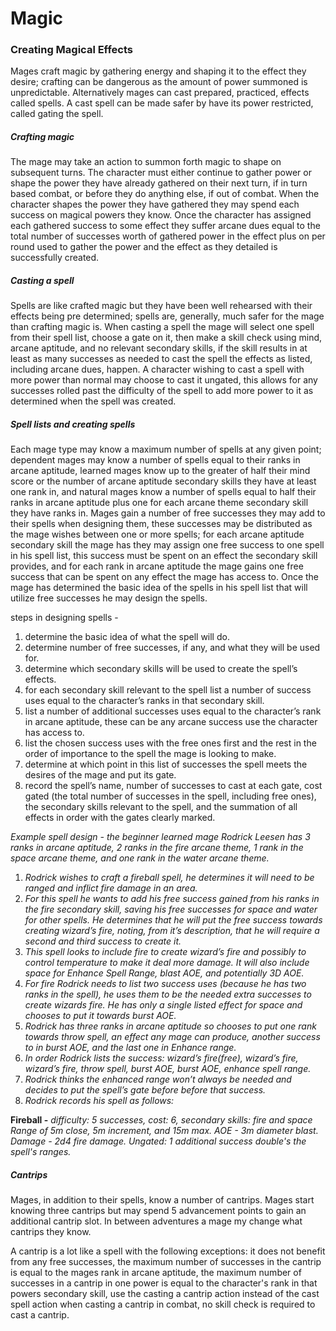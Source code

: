 # Magic

### Creating Magical Effects
Mages craft magic by gathering energy and shaping it to the effect they desire; crafting can be dangerous as the amount of power summoned is unpredictable. Alternatively mages can cast prepared, practiced, effects called spells. A cast spell can be made safer by have its power restricted, called gating the spell.

##### Crafting magic
The mage may take an action to summon forth magic to shape on subsequent turns. The character must either continue to gather power or shape the power they have already gathered on their next turn, if in turn based combat, or before they do anything else, if out of combat. When the character shapes the power they have gathered they may spend each success on magical powers they know. Once the character has assigned each gathered success to some effect they suffer arcane dues equal to the total number of successes worth of gathered power in the effect plus on per round used to gather the power and the effect as they detailed is successfully created.

##### Casting a spell
Spells are like crafted magic but they have been well rehearsed with their effects being pre determined; spells are, generally, much safer for the mage than crafting magic is. When casting a spell the mage will select one spell from their spell list, choose a gate on it, then make a skill check using mind, arcane aptitude, and no relevant secondary skills, if the skill results in at least as many successes as needed to cast the spell the effects as listed, including arcane dues, happen. A character wishing to cast a spell with more power than normal may choose to cast it ungated, this allows for any successes rolled past the difficulty of the spell to add more power to it as determined when the spell was created.

##### Spell lists and creating spells
Each mage type may know a maximum number of spells at any given point; dependent mages may know a number of spells equal to their ranks in arcane aptitude, learned mages know up to the greater of half their mind score or the number of arcane aptitude secondary skills they have at least one rank in, and natural mages know a number of spells equal to half their ranks in arcane aptitude plus one for each arcane theme secondary skill they have ranks in. Mages gain a number of free successes they may add to their spells when designing them, these successes may be distributed as the mage wishes between one or more spells; for each arcane aptitude secondary skill the mage has they may assign one free success to one spell in his spell list, this success must be spent on an effect the secondary skill provides, and for each rank in arcane aptitude the mage gains one free success that can be spent on any effect the mage has access to. Once the mage has determined the basic idea of the spells in his spell list that will utilize free successes he may design the spells.

steps in designing spells -
1. determine the basic idea of what the spell will do.
2. determine number of free successes, if any, and what they will be used for.
3. determine which secondary skills will be used to create the spell’s effects.
4. for each secondary skill relevant to the spell list a number of success uses equal to the character’s ranks in that secondary skill.
5. list a number of additional successes uses equal to the character’s rank in arcane aptitude, these can be any arcane success use the character has access to.
6. list the chosen success uses with the free ones first and the rest in the order of importance to the spell the mage is looking to make.
7. determine at which point in this list of successes the spell meets the desires of the mage and put its gate.
8. record the spell’s name, number of successes to cast at each gate, cost gated (the total number of successes in the spell, including free ones), the secondary skills relevant to the spell, and the summation of all effects in order with the gates clearly marked.


*Example spell design - the beginner learned mage Rodrick Leesen has 3 ranks in arcane aptitude, 2 ranks in the fire arcane theme, 1 rank in the space arcane theme, and one rank in the water arcane theme.*
1. *Rodrick wishes to craft a fireball spell, he determines it will need to be ranged and inflict fire damage in an area.*
2. *For this spell he wants to add his free success gained from his ranks in the fire secondary skill, saving his free successes for space and water for other spells. He determines that he will put the free success towards creating wizard’s fire, noting, from it’s description, that he will require a second and third success to create it.*
3. *This spell looks to include fire to create wizard’s fire and possibly to control temperature to make it deal more damage. It will also include space for Enhance Spell Range, blast AOE, and potentially 3D AOE.*
4. *For fire Rodrick needs to list two success uses (because he has two ranks in the spell), he uses them to be the needed extra successes to create wizards fire. He has only a single listed effect for space and chooses to put it towards burst AOE.*
5. *Rodrick has three ranks in arcane aptitude so chooses to put one rank towards throw spell, an effect any mage can produce, another success to in burst AOE, and the last one in Enhance range.*
6. *In order Rodrick lists the success: wizard’s fire(free), wizard’s fire, wizard’s fire, throw spell, burst AOE, burst AOE, enhance spell range.*
7. *Rodrick thinks the enhanced range won’t always be needed and decides to put the spell’s gate before before that success.*
8. *Rodrick records his spell as follows:*

  **Fireball -** *difficulty: 5 successes, cost: 6, secondary skills: fire and space
  Range of 5m close, 5m increment, and 15m max.
  AOE - 3m diameter blast.
  Damage - 2d4 fire damage.
  Ungated: 1 additional success double's the spell's ranges.*

##### Cantrips
Mages, in addition to their spells, know a number of cantrips. Mages start knowing three cantrips but may spend 5 advancement points to gain an additional cantrip slot. In between adventures a mage my change what cantrips they know.

A cantrip is a lot like a spell with the following exceptions: it does not benefit from any free successes, the maximum number of successes in the cantrip is equal to the mages rank in arcane aptitude, the maximum number of successes in a cantrip in one power is equal to the character's rank in that powers secondary skill, use the casting a cantrip action instead of the cast spell action when casting a cantrip in combat, no skill check is required to cast a cantrip.
